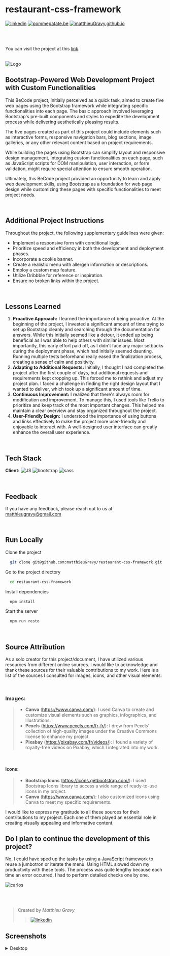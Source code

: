 # restaurant-css-framework

<a href="https://www.linkedin.com/in/matthieugravy/" target="_blank" title="in/matthieugravy"><img height="20px" src="https://img.shields.io/badge/LinkedIn-0077B5?style=for-the-badge&logo=linkedin&logoColor=white" alt="linkedin" title="linkedin"/></a>
<a href="https://pommepatate.be/" target="_blank" title="pommepatate.be"><img height="20px" src="https://img.shields.io/badge/website-000000?style=for-the-badge&logo=About.me&logoColor=white" alt="pommepatate.be" title="pommepatate.be"/></a>
<a href="https://matthieuGravy.github.io/" target="_blank" title="matthieuGravy.github.io"><img height="20px" src="https://img.shields.io/badge/website-000000?style=for-the-badge&logo=About.me&logoColor=white" alt="matthieuGravy.github.io" title="pommepatate.be"/></a>

<br/>
<br/>

You can visit the project at this [link](https://matthieugravy.github.io/restaurant-css-framework/index.html).
<br/>
<br/>

![Logo](https://matthieugravy.github.io/restaurant-css-framework/assets/itsgravy-d6961603.svg)

## Bootstrap-Powered Web Development Project with Custom Functionalities

This BeCode project, initially perceived as a quick task, aimed to create five web pages using the Bootstrap framework while integrating specific functionalities into each page. The basic approach involved leveraging Bootstrap's pre-built components and styles to expedite the development process while delivering aesthetically pleasing results.

The five pages created as part of this project could include elements such as interactive forms, responsive navigation bars, blog sections, image galleries, or any other relevant content based on project requirements.

While building the pages using Bootstrap can simplify layout and responsive design management, integrating custom functionalities on each page, such as JavaScript scripts for DOM manipulation, user interaction, or form validation, might require special attention to ensure smooth operation.

Ultimately, this BeCode project provided an opportunity to learn and apply web development skills, using Bootstrap as a foundation for web page design while customizing these pages with specific functionalities to meet project needs.

<br>

## Additional Project Instructions

Throughout the project, the following supplementary guidelines were given:

- Implement a responsive form with conditional logic.
- Prioritize speed and efficiency in both the development and deployment phases.
- Incorporate a cookie banner.
- Create a realistic menu with allergen information or descriptions.
- Employ a custom map feature.
- Utilize Dribbble for reference or inspiration.
- Ensure no broken links within the project.

<br />

## Lessons Learned

1. **Proactive Approach:** I learned the importance of being proactive. At the beginning of the project, I invested a significant amount of time trying to set up Bootstrap cleanly and searching through the documentation for answers. While this initially seemed like a detour, it ended up being beneficial as I was able to help others with similar issues. Most importantly, this early effort paid off, as I didn't face any major setbacks during the deployment phase, which had initially seemed daunting. Running multiple tests beforehand really eased the finalization process, creating a sense of calm and positivity.
2. **Adapting to Additional Requests:** Initially, I thought I had completed the project after the first couple of days, but additional requests and requirements kept cropping up. This forced me to rethink and adjust my project plan. I faced a challenge in finding the right design layout that I wanted to deliver, which took up a significant amount of time.
3. **Continuous Improvement:** I realized that there's always room for modification and improvement. To manage this, I used tools like Trello to prioritize and keep track of the most important changes. This helped me maintain a clear overview and stay organized throughout the project.
4. **User-Friendly Design:** I understood the importance of using buttons and links effectively to make the project more user-friendly and enjoyable to interact with. A well-designed user interface can greatly enhance the overall user experience.

<br>

## Tech Stack

**Client:** <img height="20px" src="https://img.shields.io/badge/JavaScript-323330?style=for-the-badge&logo=javascript&logoColor=F7DF1E" alt="JS" title="JS"/> <img height="20px" src="https://img.shields.io/badge/Bootstrap-563D7C?style=for-the-badge&logo=bootstrap&logoColor=white" alt="bootstrap" title="bootstrap"/> <img height="20px" src="https://img.shields.io/badge/Sass-CC6699?style=for-the-badge&logo=sass&logoColor=white" alt="sass" title="sass"/>

<br>

## Feedback

If you have any feedback, please reach out to us at matthieugravy@gmail.com

<br />

## Run Locally

Clone the project

```bash
  git clone git@github.com:matthieuGravy/restaurant-css-framework.git
```

Go to the project directory

```bash
  cd restaurant-css-framework
```

Install dependencies

```bash
  npm install
```

Start the server

```bash
  npm run resto
```

<br>

## Source Attribution

As a solo creator for this project/document, I have utilized various resources from different online sources. I would like to acknowledge and thank these sources for their valuable contributions to my work. Here is a list of the sources I consulted for images, icons, and other visual elements:

<br>

### Images:

> - **Canva** (https://www.canva.com/): I used Canva to create and customize visual elements such as graphics, infographics, and illustrations.
> - **Pexels** (https://www.pexels.com/fr-fr/): I drew from Pexels' collection of high-quality images under the Creative Commons license to enhance my project.
> - **Pixabay** (https://pixabay.com/fr/videos/): I found a variety of royalty-free videos on Pixabay, which I integrated into my work.

<br>

#### Icons:

> - **Bootstrap Icons** (https://icons.getbootstrap.com/): I used Bootstrap Icons library to access a wide range of ready-to-use icons in my project.
> - **Canva** (https://www.canva.com/): I also customized icons using Canva to meet my specific requirements.

I would like to express my gratitude to all these sources for their contributions to my project. Each one of them played an essential role in creating visually appealing and informative content.

## Do I plan to continue the development of this project?

No, I could have sped up the tasks by using a JavaScript framework to reuse a jumbotron or iterate the menu. Using HTML slowed down my productivity with these tools. The process was quite lengthy because each time an error occurred, I had to perform detailed checks one by one.

![carlos](https://media3.giphy.com/media/l3fZLMbuCOqJ82gec/giphy.gif?cid=ecf05e47oe17i3w7s99as5w2wietj62v3w6jdyo1b17bu05q&ep=v1_gifs_search&rid=giphy.gif&ct=g)

<br />
<br />

> Created by _Matthieu Gravy_
>
> > <a href="https://www.linkedin.com/in/matthieugravy/"><img src="https://img.shields.io/badge/LinkedIn-0077B5?style=for-the-badge&logo=linkedin&logoColor=white" alt="linkedin" title="linkedin"/></a>

## Screenshots

<details>
<summary> Desktop
</summary>

![DesktopWelcome](/src/assets/desktop-welcome.png)
![DesktopMenu](/src/assets/desktop-menu.png)
![DesktopPictures](/src/assets/desktop-picutres.png)
![DesktopRestaurants](/src/assets/desktop-restaurants.png)
![DesktopContact](/src/assets/desktop-contact.png)

</details>
<br />
